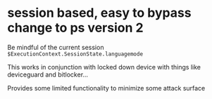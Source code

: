 # session based, easy to bypass  change to ps version 2
Be mindful of the current session
`$ExecutionContext.SessionState.languagemode`

This works in conjunction with locked down device with things like deviceguard and bitlocker...

Provides some limited functionality to minimize some attack surface

